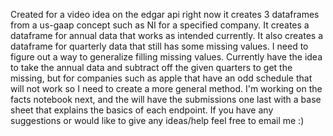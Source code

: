 Created for a video idea on the edgar api right now it creates 3 dataframes from a us-gaap concept such as NI for a specified company.
It creates a dataframe for annual data that works as intended currently. It also creates a dataframe for quarterly data that still has some missing values. 
I need to figure out a way to generalize filling missing values. Currently have the idea to take the annual data and subtract off the given quarters to get the missing, but
for companies such as apple that have an odd schedule that will not work so I need to create a more general method. 
I'm working on the facts notebook next,  and the will have the submissions one last with a base sheet that explains the basics of each endpoint.
If you have any suggestions or would like to give any ideas/help feel free to email me :)
